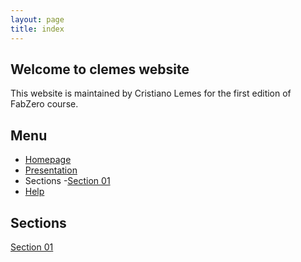 ```yaml
---
layout: page
title: index
---
```


## Welcome to clemes website

This website is maintained by Cristiano Lemes for the first edition of FabZero course.

## Menu

- [Homepage](/)
- [Presentation](/presentation/)
- Sections
	-[Section 01](/section01/)
- [Help](/help/)

## Sections

[Section 01](section01)
